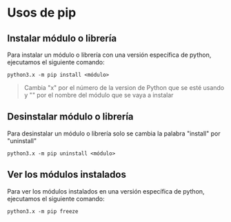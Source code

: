 # Usos de pip

## Instalar módulo o librería

Para instalar un módulo o librería con una versión específica de python, ejecutamos el siguiente comando: 

    python3.x -m pip install <módulo>

>Cambia "x" por el número de la version de Python que se esté usando y "<modulo>" por el nombre del módulo que se vaya  a instalar

## Desinstalar módulo o librería

Para desinstalar un módulo o librería solo se cambia la palabra "install" por "uninstall"

    python3.x -m pip uninstall <módulo>

## Ver los módulos instalados

Para ver los módulos instalados en una versión específica de python, ejecutamos el siguiente comando:

    python3.x -m pip freeze

